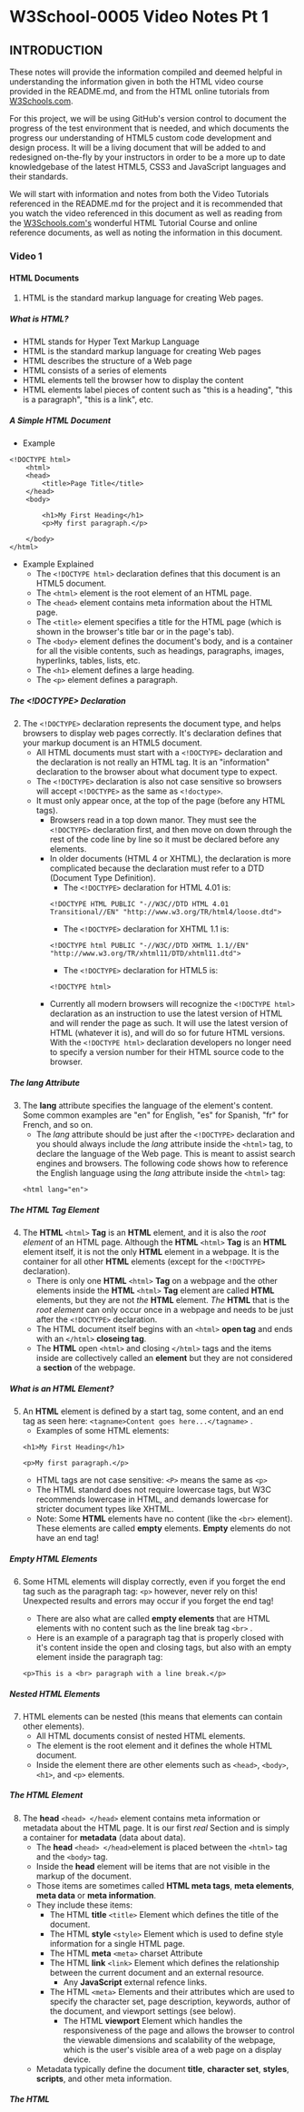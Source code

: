 # W3School-0005 Video Notes Pt 1


## INTRODUCTION

These notes will provide the information compiled and deemed helpful in understanding the information given in both the HTML video course provided in the README.md, and from the HTML online tutorials from [W3Schools.com](https://www.w3schools.com/).

For this project, we will be using GitHub's version control to document the progress of the test environment that is needed, and which documents the progress our understanding of HTML5 custom code development and design process. It will be a living document that will be added to and redesigned on-the-fly by your instructors in order to be a more up to date knowledgebase of the latest HTML5, CSS3 and JavaScript languages and their standards.

We will start with information and notes from both the Video Tutorials referenced in the README.md for the project and it is recommended that you watch the video referenced in this document as well as reading from the [W3Schools.com's](https://www.w3schools.com/) wonderful HTML Tutorial Course and online reference documents, as well as noting the information in this document.


### Video 1


#### HTML Documents

1. HTML is the standard markup language for creating Web pages.


##### What is HTML?

 * HTML stands for Hyper Text Markup Language
 * HTML is the standard markup language for creating Web pages
 * HTML describes the structure of a Web page
 * HTML consists of a series of elements
 * HTML elements tell the browser how to display the content
 * HTML elements label pieces of content such as "this is a heading", "this is a paragraph", "this is a link", etc.


##### A Simple HTML Document

* Example

```
<!DOCTYPE html>
	<html>
	<head>
		<title>Page Title</title>
	</head>
	<body>

		<h1>My First Heading</h1>
		<p>My first paragraph.</p>

	</body>
</html>
```

* Example Explained
	* The ```<!DOCTYPE html>``` declaration defines that this document is an HTML5 document.
	* The ```<html>``` element is the root element of an HTML page.
	* The ```<head>``` element contains meta information about the HTML page.
	* The ```<title>``` element specifies a title for the HTML page (which is shown in the browser's title bar or in the page's tab).
	* The ```<body>``` element defines the document's body, and is a container for all the visible contents, such as headings, paragraphs, images, hyperlinks, tables, lists, etc.
	* The ```<h1>``` element defines a large heading.
	* The ```<p>``` element defines a paragraph.


##### The <!DOCTYPE> Declaration

2. The ```<!DOCTYPE>``` declaration represents the document type, and helps browsers to display web pages correctly. It's declaration defines that your markup document is an HTML5 document.
	* All HTML documents must start with a ```<!DOCTYPE>``` declaration and the declaration is not really an HTML tag. It is an "information" declaration to the browser about what document type to expect.
	* The ```<!DOCTYPE>``` declaration is also not case sensitive so browsers will accept ```<!DOCTYPE>``` as the same as ```<!doctype>```.
	* It must only appear once, at the top of the page (before any HTML tags).
		* Browsers read in a top down manor. They must see the ```<!DOCTYPE>``` declaration first, and then move on down through the rest of the code line by line so it must be declared before any elements.
		* In older documents (HTML 4 or XHTML), the declaration is more complicated because the declaration must refer to a DTD (Document Type Definition).
			* The ```<!DOCTYPE>``` declaration for HTML 4.01 is:
			```
			<!DOCTYPE HTML PUBLIC "-//W3C//DTD HTML 4.01 Transitional//EN" "http://www.w3.org/TR/html4/loose.dtd">
			```
			* The ```<!DOCTYPE>``` declaration for XHTML 1.1 is:
			```
			<!DOCTYPE html PUBLIC "-//W3C//DTD XHTML 1.1//EN" "http://www.w3.org/TR/xhtml11/DTD/xhtml11.dtd">
			```
			* The ```<!DOCTYPE>``` declaration for HTML5 is:
			```
			<!DOCTYPE html>
			```
		* Currently all modern browsers will recognize the ```<!DOCTYPE html>``` declaration as an instruction to use the latest version of HTML and will render the page as such. It will use the latest version of HTML (whatever it is), and will do so for future HTML versions. With the ```<!DOCTYPE html>``` declaration developers no longer need to specify a version number for their HTML source code to the browser.


##### The lang Attribute

3. The **lang** attribute specifies the language of the element's content. Some common examples are "en" for English, "es" for Spanish, "fr" for French, and so on.
	* The *lang* attribute should be just after the ```<!DOCTYPE>``` declaration and you should always include the *lang* attribute inside the ```<html>``` tag, to declare the language of the Web page. This is meant to assist search engines and browsers. The following code shows how to reference the English language using the *lang* attribute inside the ```<html>``` tag:
	```
	<html lang="en">
	```


##### The HTML <html> Tag Element

4. The  **HTML** ```<html>``` **Tag** is an **HTML** element, and it is also the *root element* of an HTML page. Although the **HTML** ```<html>``` **Tag** is an **HTML** element itself, it is not the only **HTML** element in a webpage. It is the container for all other **HTML** elements (except for the ```<!DOCTYPE>``` declaration).
	* There is only one **HTML** ```<html>``` **Tag** on a webpage and the other elements inside the **HTML** ```<html>``` **Tag** element are called **HTML** elements, but they are not *the* **HTML** element. *The* **HTML** that is the *root element* can only occur once in a webpage and needs to be just after the ```<!DOCTYPE>``` declaration.
	* The HTML document itself begins with an ```<html>``` **open tag** and ends with an ```</html>``` **closeing tag**.
	* The **HTML** open ```<html>``` and closing ```</html>``` tags and the items inside are collectively called an **element** but they are not considered a **section** of the webpage.


##### What is an HTML Element?

5. An **HTML** element is defined by a start tag, some content, and an end tag as seen here: ```<tagname>Content goes here...</tagname>``` .
	* Examples of some HTML elements:
	```
	<h1>My First Heading</h1>
	```
	```
	<p>My first paragraph.</p>
	```
	* HTML tags are not case sensitive: ```<P>``` means the same as ```<p>```
	* The HTML standard does not require lowercase tags, but W3C recommends lowercase in HTML, and demands lowercase for stricter document types like XHTML.
	* Note: Some **HTML** elements have no content (like the ```<br>``` element). These elements are called **empty** elements. **Empty** elements do not have an end tag!


##### Empty HTML Elements

6. Some HTML elements will display correctly, even if you forget the end tag such as the paragraph tag: ```<p>```  however, never rely on this! Unexpected results and errors may occur if you forget the end tag!
	* There are also what are called **empty elements** that are HTML elements with no content such as the line break tag ```<br>``` .
	* Here is an example of a paragraph tag that is properly closed with it's content inside the open and closing tags, but also with an empty element inside the paragraph tag:

	```
	<p>This is a <br> paragraph with a line break.</p>
	```

##### Nested HTML Elements

7. HTML elements can be nested (this means that elements can contain other elements).
	* All HTML documents consist of nested HTML elements.
	* The <html> element is the root element and it defines the whole HTML document.
	* Inside the <html> element there are other elements such as ```<head>```, ```<body>```, ```<h1>```, and ```<p>``` elements.


##### The HTML <head> Element

8. The **head** ```<head> </head>``` element contains meta information or metadata about the HTML page. It is our first *real* Section and is simply a container for **metadata** (data about data).
	* The **head** ```<head> </head>```element is placed between the ```<html>``` tag and the ```<body>``` tag.
	* Inside the **head** element will be items that are not visible in the markup of the document.
	* Those items are sometimes called  **HTML meta tags**, **meta elements**, **meta data** or **meta information**.
	* They include these items:
	 	* The HTML **title** ```<title>``` Element which defines the title of the document.
		* The HTML **style** ```<style>``` Element which is used to define style information for a single HTML page.
		* The HTML **meta** ```<meta>``` charset Attribute
		* The HTML **link** ```<link>``` Element which defines the relationship between the current document and an external resource.
			* Any **JavaScript** external refence links.
		* The HTML ```<meta>``` Elements and their attributes which are used to specify the character set, page description, keywords, author of the document, and viewport settings (see below).
			* The HTML **viewport** Element which handles the responsiveness of the page and allows the browser to control the viewable dimensions and scalability of the webpage, which is the user's visible area of a web page on a display device.
	* Metadata typically define the document **title**, **character set**, **styles**, **scripts**, and other meta information.


##### The HTML <title> Element

9. The ```<title>``` element defines the title of the document. The title must be text-only, and it is shown in the browser's title bar or in the page's tab.
	* The ```<title>``` element is required in HTML documents!
	* The contents of a page title is very important for search engine optimization (SEO)! The page title is used by search engine algorithms to decide the order when listing pages in search results.
	* The ```<title>``` element:
		* defines a title in the browser toolbar
		* provides a title for the page when it is added to favorites
		* displays a title for the page in search engine-results
	* So, try to make the title as accurate and meaningful as possible!


##### The HTML <style> Element

10. The ```<style>``` element is used to define style information for a single HTML page.
	* Here is an example of some css styling that is defined for the entire web page, located in the HTML ```<style>``` element, inside the ```<head>``` element that is not considered to be **inline** styling for any specific section or single element in the page:
	```
	<style>
		body {background-color: powderblue;}
		h1 {color: red;}
		p {color: blue;}
	</style>
	```
	* Another way to stylize the markup on your HTML page is to use **Inline Styles**, **Inline Styling**, **Inline CSS Styling**, or just called **Inline CSS**.
		* **Inline CSS Styling** is used to apply a unique style to a single HTML element.
		* An **inline CSS** uses the ```style``` attribute of an HTML element.
		* The following example sets the text color of the ```<h1>``` element to *blue*, and the text color of the ```<p>``` element to *red*:
		```
		<h1 style="color:blue;">A Blue Heading</h1>
		<p style="color:red;">A red paragraph.</p>
		```
		* Here is another example of Inline CSS Styling:
		```
		<p style="color:blue;font-size:46px;">
			I'm a big, blue, <strong>strong</strong> paragraph
		</p>
		```


##### The HTML <link> Element

11. The ```<link>``` element defines the relationship between the current document and an external resource.
	* The ```<link>``` tag is most often used to link to external style sheets:
	```
	<link rel="stylesheet" href="style.css">
	```
	Then you would have to have a separate file with the filename ```style.css``` located in this case in the same folder as your ```index.html``` file (or your webpage that links to the stylesheet), that has the styling you wish to use in your webpage. It might look something like this:
	```
	body {
		background-color: powderblue;
	}
	h1 {
		color: blue;
	}
	p {
		color: red;
	}
	```


##### The HTML <meta> Element

12. The ```<meta>``` element is typically used to specify the character set, page description, keywords, author of the document, and viewport settings.
	* The metadata will not be displayed on the page, but are used by browsers (how to display content or reload page), by search engines (keywords), and other web services.
	* Examples are
		* Define the character set used:
		```
		<meta charset="UTF-8">
		```
		* Define keywords for search engines:
		```
		<meta name="keywords" content="HTML, CSS, JavaScript">
		```
		* Define a description of your web page:
		```
		<meta name="description" content="Free Web tutorials">
		```
		* Define the author of a page:
		```
		<meta name="author" content="John Doe">
		```
		* Refresh document every 30 seconds:
		```
		<meta http-equiv="refresh" content="30">
		```
		* Setting the viewport to make your website look good on all devices:
		```
		<meta name="viewport" content="width=device-width, initial-scale=1.0">
		```


#### Conclusion
This concludes Part 1 of the Notes on HTML5 Coursework for the Video Course and information from W3Schools.com. Please move on to the next document [HTML-NOTES-PT-2.md](https://github.com/AdamRj-765/W3School-0005/blob/branch-210426T2301/COURSE_NOTES/HTML5-NOTES-PT-2.md).
